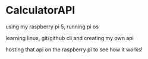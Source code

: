 # CalculatorAPI
using my raspberry pi 5, running pi os

learning linux, git/github cli and creating my own api

hosting that api on the raspberry pi to see how it works!
